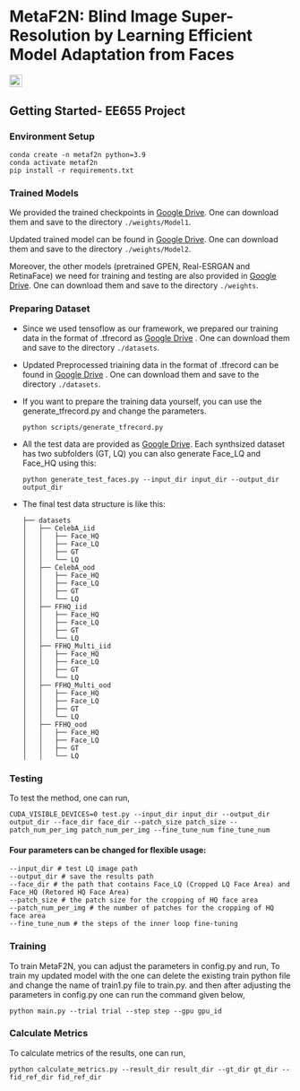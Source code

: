 # MetaF2N: Blind Image Super-Resolution by Learning Efficient Model Adaptation from Faces

<a href="https://arxiv.org/pdf/2309.08113.pdf"><img src="https://img.shields.io/badge/arXiv-2309.08113-b31b1b.svg" height=22.5></a>

## Getting Started- EE655 Project

### Environment Setup

```shell
conda create -n metaf2n python=3.9
conda activate metaf2n
pip install -r requirements.txt
```

### Trained Models

We provided the trained checkpoints in [Google Drive](https://drive.google.com/drive/folders/1zTIHZDp0SUE-cuEvmPXj6vHd62cZLykg). One can download them and save to the directory `./weights/Model1`.

Updated trained model can be found in [Google Drive](https://drive.google.com/drive/folders/1mUIn_HdGMKDkcyYuaNocqU6qxaWiElKZ). One can download them and save to the directory `./weights/Model2`.

Moreover, the other models (pretrained GPEN, Real-ESRGAN and RetinaFace) we need for training and testing are also provided in [Google Drive](https://drive.google.com/drive/folders/1UyduarmLBkZ38NCRQSiuJSjrtPqWQXiX?usp=drive_link). One can download them and save to the directory `./weights`.

### Preparing Dataset

- Since we used tensoflow as our framework, we prepared our training data in the format of .tfrecord as [Google Drive](https://drive.google.com/drive/folders/1NGPghw74He0YF5ELNZOXGLwysFQL6UAQ) . One can download them and save to the directory `./datasets`.
- Updated Preprocessed triaining data in the format of .tfrecord can be found in [Google Drive](https://drive.google.com/drive/folders/1owEhKteloJMWkBYj1MyBycKPGRh0AeSX) . One can download them and save to the directory `./datasets`.

- If you want to prepare the training data yourself, you can use the generate_tfrecord.py and change the parameters.
    ```shell
    python scripts/generate_tfrecord.py
    ```

- All the test data are provided as  [Google Drive](https://drive.google.com/drive/folders/13aGnJXZiEKSRanu7bu6pJGutvMvKFeuV?usp=drive_link). Each synthsized dataset has two subfolders (GT, LQ)
  you can also generate Face_LQ and Face_HQ using this:
    ```shell
    python generate_test_faces.py --input_dir input_dir --output_dir output_dir
    ```

- The final test data structure is like this:
    ```shell
    ├── datasets
    │   ├── CelebA_iid
    │   │   ├── Face_HQ
    │   │   ├── Face_LQ
    │   │   ├── GT
    │   │   └── LQ
    │   ├── CelebA_ood
    │   │   ├── Face_HQ
    │   │   ├── Face_LQ
    │   │   ├── GT
    │   │   └── LQ
    │   ├── FFHQ_iid
    │   │   ├── Face_HQ
    │   │   ├── Face_LQ
    │   │   ├── GT
    │   │   └── LQ
    │   ├── FFHQ_Multi_iid
    │   │   ├── Face_HQ
    │   │   ├── Face_LQ
    │   │   ├── GT
    │   │   └── LQ
    │   ├── FFHQ_Multi_ood
    │   │   ├── Face_HQ
    │   │   ├── Face_LQ
    │   │   ├── GT
    │   │   └── LQ
    │   ├── FFHQ_ood
    │   │   ├── Face_HQ
    │   │   ├── Face_LQ
    │   │   ├── GT
    │   │   └── LQ
    ```
    
### Testing

To test the method, one can run,
```Shell
CUDA_VISIBLE_DEVICES=0 test.py --input_dir input_dir --output_dir output_dir --face_dir face_dir --patch_size patch_size --patch_num_per_img patch_num_per_img --fine_tune_num fine_tune_num
```

#### __Four parameters can be changed for flexible usage:__
```
--input_dir # test LQ image path
--output_dir # save the results path
--face_dir # the path that contains Face_LQ (Cropped LQ Face Area) and Face_HQ (Retored HQ Face Area)
--patch_size # the patch size for the cropping of HQ face area
--patch_num_per_img # the number of patches for the cropping of HQ face area
--fine_tune_num # the steps of the inner loop fine-tuning

```

### Training

To train MetaF2N, you can adjust the parameters in config.py and run,
To train my updated model with the one can delete the existing train python file and change the name of train1.py file to train.py. and then after adjusting the parameters in config.py one can run the command given below,

```Shell
python main.py --trial trial --step step --gpu gpu_id
```

### Calculate Metrics

To calculate metrics of the results, one can run,

```Shell
python calculate_metrics.py --result_dir result_dir --gt_dir gt_dir --fid_ref_dir fid_ref_dir
```

